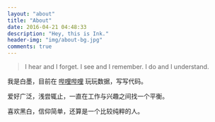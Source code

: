 ```yaml
---
layout: "about"
title: "About"
date: 2016-04-21 04:48:33
description: "Hey, this is Ink."
header-img: "img/about-bg.jpg"
comments: true
---
```



> I hear and I forget.
> I see and I remember.
> I do and I understand.

我是白墨，目前在 [哔哩哔哩](https://www.bilibili.com/) 玩玩数据，写写代码。

爱好广泛，浅尝辄止，一直在工作与兴趣之间找一个平衡。

喜欢黑白，信仰简单，还算是一个比较纯粹的人。
